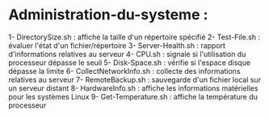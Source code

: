 # Administration-du-systeme :
1- DirectorySize.sh : affiche la taille d'un répertoire spécifié
2- Test-File.sh : évaluer l'état d'un fichier/répertoire
3- Server-Health.sh : rapport d'informations relatives au serveur
4- CPU.sh : signale si l'utilisation du processeur dépasse le seuil
5- Disk-Space.sh : vérifie si l'espace disque dépasse la limite
6- CollectNetworkInfo.sh : collecte des informations relatives au serveur
7- RemoteBackup.sh : sauvegarde d'un fichier local sur un serveur distant
8- HardwareInfo.sh : affiche les informations matérielles pour les systèmes Linux
9- Get-Temperature.sh : affiche la température du processeur
